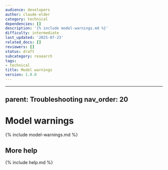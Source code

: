 ```yaml
---
audience: developers
author: claude-elder
category: technical
dependencies: []
description: '{% include model-warnings.md %}'
difficulty: intermediate
last_updated: '2025-07-23'
related_docs: []
reviewers: []
status: draft
subcategory: research
tags:
- technical
title: Model warnings
version: 1.0.0
---
```


---
parent: Troubleshooting
nav_order: 20
---

# Model warnings

{% include model-warnings.md %}

## More help

{% include help.md %}
